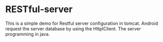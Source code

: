 RESTful-server
==============

This is a simple demo for Restful server configuration in tomcat. Android request the server database by using the HttplClient. The server programming in java.
